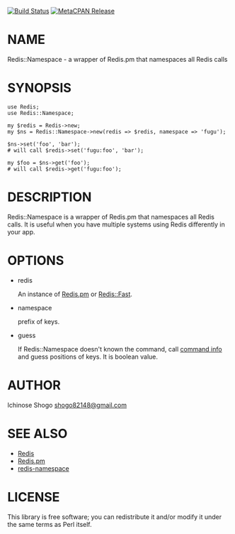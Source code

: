 [![Build Status](https://travis-ci.org/shogo82148/Redis-Namespace.svg?branch=master)](https://travis-ci.org/shogo82148/Redis-Namespace) [![MetaCPAN Release](https://badge.fury.io/pl/Redis-Namespace.svg)](https://metacpan.org/release/Redis-Namespace)
# NAME

Redis::Namespace - a wrapper of Redis.pm that namespaces all Redis calls

# SYNOPSIS

    use Redis;
    use Redis::Namespace;
    
    my $redis = Redis->new;
    my $ns = Redis::Namespace->new(redis => $redis, namespace => 'fugu');
    
    $ns->set('foo', 'bar');
    # will call $redis->set('fugu:foo', 'bar');
    
    my $foo = $ns->get('foo');
    # will call $redis->get('fugu:foo');

# DESCRIPTION

Redis::Namespace is a wrapper of Redis.pm that namespaces all Redis calls.
It is useful when you have multiple systems using Redis differently in your app.

# OPTIONS

- redis

    An instance of [Redis.pm](https://github.com/melo/perl-redis) or [Redis::Fast](https://github.com/shogo82148/Redis-Fast).

- namespace

    prefix of keys.

- guess

    If Redis::Namespace doesn't known the command,
    call [command info](http://redis.io/commands/command-info) and guess positions of keys.
    It is boolean value.

# AUTHOR

Ichinose Shogo <shogo82148@gmail.com>

# SEE ALSO

- [Redis](http://redis.io/)
- [Redis.pm](https://github.com/melo/perl-redis)
- [redis-namespace](https://github.com/resque/redis-namespace)

# LICENSE

This library is free software; you can redistribute it and/or modify
it under the same terms as Perl itself.
